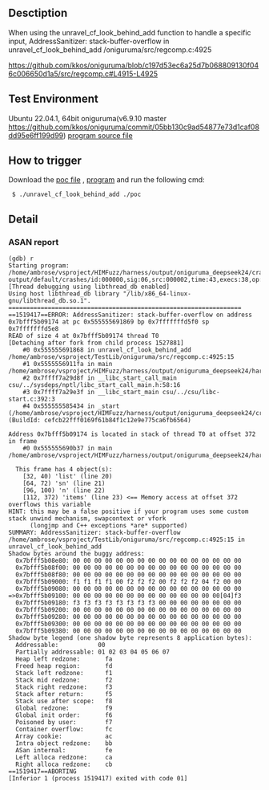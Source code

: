 
## Desctiption
When using the unravel_cf_look_behind_add function to handle a specific input, AddressSanitizer: stack-buffer-overflow in unravel_cf_look_behind_add /oniguruma/src/regcomp.c:4925

https://github.com/kkos/oniguruma/blob/c197d53ec6a25d7b068809130f046c006650d1a5/src/regcomp.c#L4915-L4925

## Test Environment
Ubuntu 22.04.1, 64bit
oniguruma(v6.9.10 master https://github.com/kkos/oniguruma/commit/05bb130c9ad54877e73d1caf08dd95e6ff199d99)
[program source file](https://github.com/ambrosecm/pocs/blob/main/oniguruma/unravel_cf_look_behind_add/unravel_cf_look_behind_add.c)

## How to trigger
Download the [poc file](https://github.com/ambrosecm/pocs/blob/main/oniguruma/unravel_cf_look_behind_add/poc) , [program](https://github.com/ambrosecm/pocs/blob/main/oniguruma/unravel_cf_look_behind_add/unravel_cf_look_behind_add) and run the following cmd:
```
 $ ./unravel_cf_look_behind_add ./poc
```

## Detail
### ASAN report
```
(gdb) r
Starting program: /home/ambrose/vsproject/HIMFuzz/harness/output/oniguruma_deepseek24/crashes/regcomp.c/unravel_case_fold_string/unravel_cf_look_behind_add/unravel_cf_look_behind_add output/default/crashes/id:000000,sig:06,src:000002,time:43,execs:38,op:flip1,pos:1
[Thread debugging using libthread_db enabled]
Using host libthread_db library "/lib/x86_64-linux-gnu/libthread_db.so.1".
=================================================================
==1519417==ERROR: AddressSanitizer: stack-buffer-overflow on address 0x7bfff5b09174 at pc 0x555555691869 bp 0x7fffffffd5f0 sp 0x7fffffffd5e8
READ of size 4 at 0x7bfff5b09174 thread T0
[Detaching after fork from child process 1527881]
    #0 0x555555691868 in unravel_cf_look_behind_add /home/ambrose/vsproject/TestLib/oniguruma/src/regcomp.c:4925:15
    #1 0x5555556911fa in main /home/ambrose/vsproject/HIMFuzz/harness/output/oniguruma_deepseek24/harness/code/regcomp.c/unravel_case_fold_string/unravel_cf_look_behind_add.c:36:13
    #2 0x7ffff7a29d8f in __libc_start_call_main csu/../sysdeps/nptl/libc_start_call_main.h:58:16
    #3 0x7ffff7a29e3f in __libc_start_main csu/../csu/libc-start.c:392:3
    #4 0x555555585434 in _start (/home/ambrose/vsproject/HIMFuzz/harness/output/oniguruma_deepseek24/crashes/regcomp.c/unravel_case_fold_string/unravel_cf_look_behind_add/unravel_cf_look_behind_add+0x31434) (BuildId: cefcb22fff0169f61b84f1c12e9e775ca6fb6564)

Address 0x7bfff5b09174 is located in stack of thread T0 at offset 372 in frame
    #0 0x555555690b37 in main /home/ambrose/vsproject/HIMFuzz/harness/output/oniguruma_deepseek24/harness/code/regcomp.c/unravel_case_fold_string/unravel_cf_look_behind_add.c:6

  This frame has 4 object(s):
    [32, 40) 'list' (line 20)
    [64, 72) 'sn' (line 21)
    [96, 100) 'n' (line 22)
    [112, 372) 'items' (line 23) <== Memory access at offset 372 overflows this variable
HINT: this may be a false positive if your program uses some custom stack unwind mechanism, swapcontext or vfork
      (longjmp and C++ exceptions *are* supported)
SUMMARY: AddressSanitizer: stack-buffer-overflow /home/ambrose/vsproject/TestLib/oniguruma/src/regcomp.c:4925:15 in unravel_cf_look_behind_add
Shadow bytes around the buggy address:
  0x7bfff5b08e80: 00 00 00 00 00 00 00 00 00 00 00 00 00 00 00 00
  0x7bfff5b08f00: 00 00 00 00 00 00 00 00 00 00 00 00 00 00 00 00
  0x7bfff5b08f80: 00 00 00 00 00 00 00 00 00 00 00 00 00 00 00 00
  0x7bfff5b09000: f1 f1 f1 f1 00 f2 f2 f2 00 f2 f2 f2 04 f2 00 00
  0x7bfff5b09080: 00 00 00 00 00 00 00 00 00 00 00 00 00 00 00 00
=>0x7bfff5b09100: 00 00 00 00 00 00 00 00 00 00 00 00 00 00[04]f3
  0x7bfff5b09180: f3 f3 f3 f3 f3 f3 f3 f3 00 00 00 00 00 00 00 00
  0x7bfff5b09200: 00 00 00 00 00 00 00 00 00 00 00 00 00 00 00 00
  0x7bfff5b09280: 00 00 00 00 00 00 00 00 00 00 00 00 00 00 00 00
  0x7bfff5b09300: 00 00 00 00 00 00 00 00 00 00 00 00 00 00 00 00
  0x7bfff5b09380: 00 00 00 00 00 00 00 00 00 00 00 00 00 00 00 00
Shadow byte legend (one shadow byte represents 8 application bytes):
  Addressable:           00
  Partially addressable: 01 02 03 04 05 06 07 
  Heap left redzone:       fa
  Freed heap region:       fd
  Stack left redzone:      f1
  Stack mid redzone:       f2
  Stack right redzone:     f3
  Stack after return:      f5
  Stack use after scope:   f8
  Global redzone:          f9
  Global init order:       f6
  Poisoned by user:        f7
  Container overflow:      fc
  Array cookie:            ac
  Intra object redzone:    bb
  ASan internal:           fe
  Left alloca redzone:     ca
  Right alloca redzone:    cb
==1519417==ABORTING
[Inferior 1 (process 1519417) exited with code 01]
```
